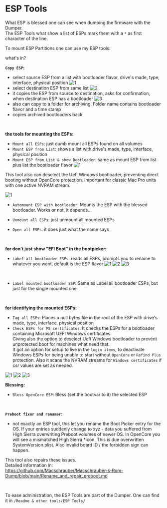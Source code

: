 # ESP Tools

What ESP is blessed one can see when dumping the firmware with the Dumper.  
The ESP Tools what show a list of ESPs mark them with a `*` as first character of the line.



To mount ESP Partitions one can use my ESP tools:
  
what's in?


**`Copy ESP`:**
- select source ESP from a list with bootloader flavor, drive's made, type, interface, physical position
![1](https://github.com/Macschrauber/Macschrauber-s-Rom-Dump/blob/main/assets/img_ESP_tools/1%20select%20source%20ESP.png)
- select destination ESP from same list
![2](https://github.com/Macschrauber/Macschrauber-s-Rom-Dump/blob/main/assets/img_ESP_tools/2%20select%20destination%20ESP.png)
- it copies the ESP from source to destination, asks for confirmation, when destination ESP has a bootloader
![3](https://github.com/Macschrauber/Macschrauber-s-Rom-Dump/blob/main/assets/img_ESP_tools/3%20confirm%20to%20delete%20destination%20ESP.png)
- also can copy to a folder for archiving. Folder name contains bootloader flavor and a time stamp
- copies archived bootloaders back

<br>

**the tools for mounting the ESPs:**
- ```Mount all ESPs```: just dumb mount all ESPs found on all volumes
- ```Mount ESP from List```: shows a list with drive's made, type, interface, physical position
- ```Mount ESP from List & show Bootloader```: same as mount ESP from list plus list the bootloader flavor
![1](https://github.com/Macschrauber/Macschrauber-s-Rom-Dump/blob/main/assets/img_ESP_tools/Mount%20ESP%20from%20list%20(Readme%20&%20other%20tools%20-%20ESP%20tools).png)  

This tool also can deselect the Uefi Windows bootloader, preventing direct booting without OpenCore protection. Important for
classic Mac Pro units with one active NVRAM stream.  

![1](https://github.com/Macschrauber/Macschrauber-s-Rom-Dump/blob/main/assets/img_ESP_tools/ask%20for%20deactivate%20Windows%20ESP.png)
<br>

- ```Automount ESP with bootloader```: Mounts the ESP with the blessed bootloader. Works or not, it depends...

- ```Unmount all ESPs```: just unmount all mounted ESPs

- ```Open all ESPs```: it does just what the name says

<br>

**for don't just show "EFI Boot" in the bootpicker:**
- ```Label all bootloader ESPs```: reads all ESPs, prompts you to rename to whatever you want, default is the ESP flavor
![1](https://github.com/Macschrauber/Macschrauber-s-Rom-Dump/blob/main/assets/img_ESP_tools/ask%20to%20change%20rp.png)
![2](https://github.com/Macschrauber/Macschrauber-s-Rom-Dump/blob/main/assets/img_ESP_tools/changed%20rp.png)
![3](https://github.com/Macschrauber/Macschrauber-s-Rom-Dump/blob/main/assets/img_ESP_tools/labels%20in%20bootpicker.jpg)
<br>

- ```Label mounted bootloader ESP```: Same as Label all bootloader ESPs, but just for the single mounted one


<br>

**for identifying the mounted ESPs:**
- ```Tag all ESPs```: Places a null bytes file in the root of the ESP with drive's made, type, interface, physical position
- ```Check ESPs for MS certificates```: It checks the ESPs for a bootloader containing Microsoft UEFI Windows certificates.  
  Giving also the option to deselect Uefi Windows bootloader to prevent unprotected boot for machines what need that.  
  It got an option for setup to live in the `login items`, to deactivate Windows ESPs for being unable to start without `OpenCore` or `Refind Plus` protection.
  Also it scans the NVRAM streams for `Windows certificates` if csr values are set as needed.


![1](https://github.com/Macschrauber/Macschrauber-s-Rom-Dump/blob/main/assets/img_ESP_tools/Check%20ESPs%20for%20MS%20certificates/3%20added.png)
![2](https://github.com/Macschrauber/Macschrauber-s-Rom-Dump/blob/main/assets/img_ESP_tools/Check%20ESPs%20for%20MS%20certificates/setup.png)
![3](https://github.com/Macschrauber/Macschrauber-s-Rom-Dump/blob/main/assets/img_ESP_tools/Check%20ESPs%20for%20MS%20certificates/deactivate%20Windows%20ESP%20dialog.png)


**Blessing:**
- ```Bless OpenCore ESP```: Bless (set the bootvar to it) the selected ESP
 
<br>

**```Preboot fixer and renamer```:**
- not exactly an ESP tool, this let you rename the Boot Picker entry for the OS. If your entries suddenly change to xyz - data you suffered from High Sierra overwriting Preboot volumes of newer OS.
In OpenCore you will see a mismatched High Sierra *icon. This is due overwritten SystemVersion.plist. Also invalid board ID / the forbidden sign can happen.

This tool also repairs these issues.<br>
Detailed information in:<br>
https://github.com/Macschrauber/Macschrauber-s-Rom-Dump/blob/main/Rename_and_repair_preboot.md

<br>


To ease administration, the ESP Tools are part of the Dumper.
One can find it in ```/Readme & other tools/ESP Tools/```
